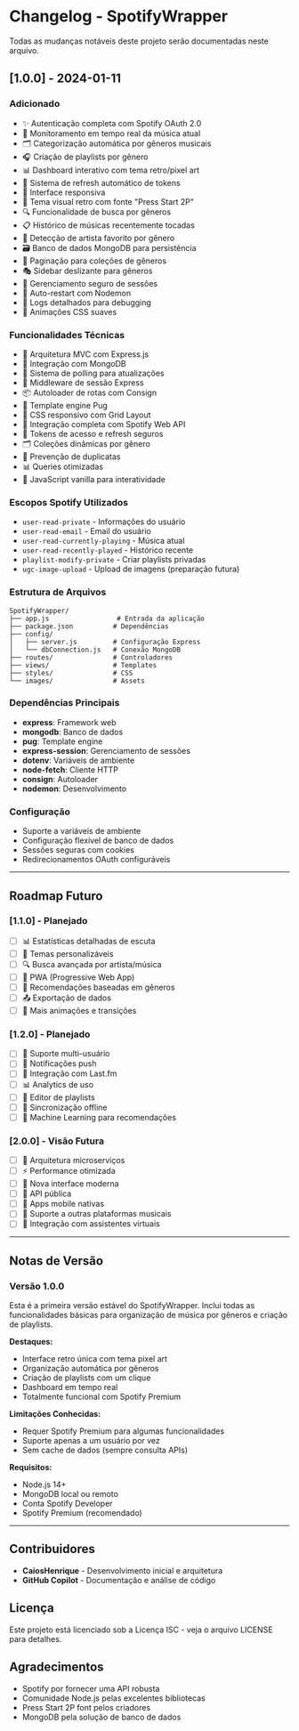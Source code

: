 # Changelog - SpotifyWrapper

Todas as mudanças notáveis deste projeto serão documentadas neste arquivo.

## [1.0.0] - 2024-01-11

### Adicionado
- ✨ Autenticação completa com Spotify OAuth 2.0
- 🎵 Monitoramento em tempo real da música atual
- 🗂️ Categorização automática por gêneros musicais
- 🎧 Criação de playlists por gênero
- 📊 Dashboard interativo com tema retro/pixel art
- 🔄 Sistema de refresh automático de tokens
- 📱 Interface responsiva
- 🎨 Tema visual retro com fonte "Press Start 2P"
- 🔍 Funcionalidade de busca por gêneros
- 📋 Histórico de músicas recentemente tocadas
- 🎯 Detecção de artista favorito por gênero
- 🗃️ Banco de dados MongoDB para persistência
- 📄 Paginação para coleções de gêneros
- 🎭 Sidebar deslizante para gêneros
- 🔐 Gerenciamento seguro de sessões
- 🚀 Auto-restart com Nodemon
- 📝 Logs detalhados para debugging
- 🎪 Animações CSS suaves

### Funcionalidades Técnicas
- 🔧 Arquitetura MVC com Express.js
- 🍃 Integração com MongoDB
- 🎯 Sistema de polling para atualizações
- 🔄 Middleware de sessão Express
- 📦 Autoloader de rotas com Consign
- 🎨 Template engine Pug
- 📱 CSS responsivo com Grid Layout
- 🎵 Integração completa com Spotify Web API
- 🔐 Tokens de acesso e refresh seguros
- 🗂️ Coleções dinâmicas por gênero
- 🎯 Prevenção de duplicatas
- 📊 Queries otimizadas
- 🎪 JavaScript vanilla para interatividade

### Escopos Spotify Utilizados
- `user-read-private` - Informações do usuário
- `user-read-email` - Email do usuário
- `user-read-currently-playing` - Música atual
- `user-read-recently-played` - Histórico recente
- `playlist-modify-private` - Criar playlists privadas
- `ugc-image-upload` - Upload de imagens (preparação futura)

### Estrutura de Arquivos
```
SpotifyWrapper/
├── app.js                 # Entrada da aplicação
├── package.json          # Dependências
├── config/
│   ├── server.js         # Configuração Express
│   └── dbConnection.js   # Conexão MongoDB
├── routes/               # Controladores
├── views/                # Templates
├── styles/               # CSS
└── images/               # Assets
```

### Dependências Principais
- **express**: Framework web
- **mongodb**: Banco de dados
- **pug**: Template engine
- **express-session**: Gerenciamento de sessões
- **dotenv**: Variáveis de ambiente
- **node-fetch**: Cliente HTTP
- **consign**: Autoloader
- **nodemon**: Desenvolvimento

### Configuração
- Suporte a variáveis de ambiente
- Configuração flexível de banco de dados
- Sessões seguras com cookies
- Redirecionamentos OAuth configuráveis

---

## Roadmap Futuro

### [1.1.0] - Planejado
- [ ] 📊 Estatísticas detalhadas de escuta
- [ ] 🎨 Temas personalizáveis
- [ ] 🔍 Busca avançada por artista/música
- [ ] 📱 PWA (Progressive Web App)
- [ ] 🎯 Recomendações baseadas em gêneros
- [ ] 📤 Exportação de dados
- [ ] 🎪 Mais animações e transições

### [1.2.0] - Planejado
- [ ] 👥 Suporte multi-usuário
- [ ] 🔔 Notificações push
- [ ] 🎵 Integração com Last.fm
- [ ] 📊 Analytics de uso
- [ ] 🎨 Editor de playlists
- [ ] 🔄 Sincronização offline
- [ ] 🎯 Machine Learning para recomendações

### [2.0.0] - Visão Futura
- [ ] 🚀 Arquitetura microserviços
- [ ] ⚡ Performance otimizada
- [ ] 🎨 Nova interface moderna
- [ ] 🔧 API pública
- [ ] 📱 Apps mobile nativas
- [ ] 🎵 Suporte a outras plataformas musicais
- [ ] 🤖 Integração com assistentes virtuais

---

## Notas de Versão

### Versão 1.0.0
Esta é a primeira versão estável do SpotifyWrapper. Inclui todas as funcionalidades básicas para organização de música por gêneros e criação de playlists.

**Destaques:**
- Interface retro única com tema pixel art
- Organização automática por gêneros
- Criação de playlists com um clique
- Dashboard em tempo real
- Totalmente funcional com Spotify Premium

**Limitações Conhecidas:**
- Requer Spotify Premium para algumas funcionalidades
- Suporte apenas a um usuário por vez
- Sem cache de dados (sempre consulta APIs)

**Requisitos:**
- Node.js 14+
- MongoDB local ou remoto
- Conta Spotify Developer
- Spotify Premium (recomendado)

---

## Contribuidores

- **CaiosHenrique** - Desenvolvimento inicial e arquitetura
- **GitHub Copilot** - Documentação e análise de código

## Licença

Este projeto está licenciado sob a Licença ISC - veja o arquivo LICENSE para detalhes.

## Agradecimentos

- Spotify por fornecer uma API robusta
- Comunidade Node.js pelas excelentes bibliotecas
- Press Start 2P font pelos criadores
- MongoDB pela solução de banco de dados
